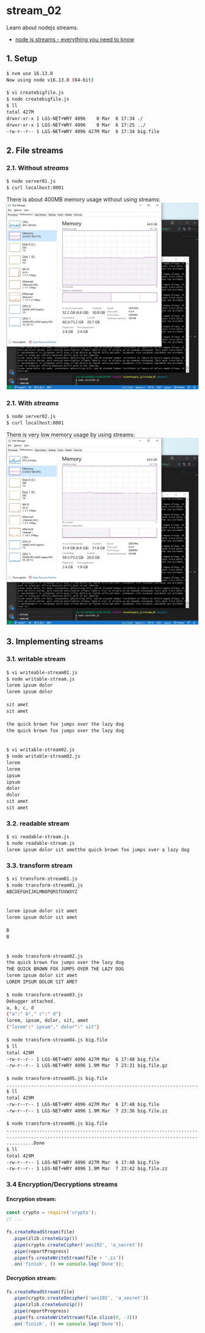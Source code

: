 # stream_02
Learn about nodejs streams.
* [node js streams - everything you need to know](https://www.freecodecamp.org/news/node-js-streams-everything-you-need-to-know-c9141306be93/)

## 1. Setup
```bash
$ nvm use 16.13.0
Now using node v16.13.0 (64-bit)

$ vi createbigfile.js
$ node createbigfile.js 
$ ll
total 427M
drwxr-xr-x 1 LGS-NET+WRY 4096    0 Mar  6 17:34 ./
drwxr-xr-x 1 LGS-NET+WRY 4096    0 Mar  6 17:25 ../
-rw-r--r-- 1 LGS-NET+WRY 4096 427M Mar  6 17:34 big.file
```

## 2. File streams
### 2.1. Without _streams_
```bash
$ node server01.js
$ curl localhost:8001
```
There is about 400MB memory usage without using streams:
![400MB memory usage](img/server01_400MB-memory-usage.jpg)

### 2.1. With _streams_
```bash
$ node server02.js
$ curl localhost:8001
```
There is very low memory usage by using streams:
![400MB memory usage](/img/server02_low-memory-usage.jpg)

## 3. Implementing streams
### 3.1. writable stream
```bash
$ vi writeable-stream01.js
$ node writable-stream.js 
lorem ipsum dolor
lorem ipsum dolor

sit amet
sit amet

the quick brown fox jumps over the lazy dog
the quick brown fox jumps over the lazy dog


$ vi writable-stream02.js
$ node writable-stream02.js
lorem
lorem
ipsum
ipsum
dolor
dolor
sit amet
sit amet
```

### 3.2. readable stream
```bash
$ vi readable-stream.js
$ node readable-stream.js 
lorem ipsum dolor sit ametthe quick brown fox jumps over a lazy dog
```

### 3.3. transform stream
```bash
$ vi transform-stream01.js
$ node transform-stream01.js 
ABCDEFGHIJKLMNOPQRSTUVWXYZ


lorem ipsum dolor sit amet
lorem ipsum dolor sit amet

B
B


$ node transform-stream02.js
the quick brown fox jumps over the lazy dog
THE QUICK BROWN FOX JUMPS OVER THE LAZY DOG
lorem ipsum dolor sit amet
LOREM IPSUM DOLOR SIT AMET

$ node transform-stream03.js 
Debugger attached.
a, b, c, d
{"a":" b"," c":" d"}
lorem, ipsum, dolor, sit, amet
{"lorem":" ipsum"," dolor":" sit"}

$ node transform-stream04.js big.file 
$ ll
total 429M
-rw-r--r-- 1 LGS-NET+WRY 4096 427M Mar  6 17:48 big.file
-rw-r--r-- 1 LGS-NET+WRY 4096 1.9M Mar  7 23:31 big.file.gz

$ node transform-stream05.js big.file
..................................................................................................................................................................................................................................Done
$ ll
total 429M
-rw-r--r-- 1 LGS-NET+WRY 4096 427M Mar  6 17:48 big.file
-rw-r--r-- 1 LGS-NET+WRY 4096 1.9M Mar  7 23:36 big.file.zz

$ node transform-stream06.js big.file
....................................................................... .
...............................................................................................................................................  .
..........Done
$ ll
total 429M
-rw-r--r-- 1 LGS-NET+WRY 4096 427M Mar  6 17:48 big.file
-rw-r--r-- 1 LGS-NET+WRY 4096 1.9M Mar  7 23:42 big.file.zz

```

### 3.4 Encryption/Decryptions streams
#### Encryption stream:
```js
const crypto = require('crypto');
// ...

fs.createReadStream(file)
  .pipe(zlib.createGzip())
  .pipe(crypto.createCipher('aes192', 'a_secret'))
  .pipe(reportProgress)
  .pipe(fs.createWriteStream(file + '.zz'))
  .on('finish', () => console.log('Done'));
```

#### Decryption stream:
```js
fs.createReadStream(file)
  .pipe(crypto.createDecipher('aes192', 'a_secret'))
  .pipe(zlib.createGunzip())
  .pipe(reportProgress)
  .pipe(fs.createWriteStream(file.slice(0, -3)))
  .on('finish', () => console.log('Done'));
```